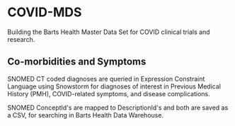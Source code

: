 # COVID-MDS
Building the Barts Health Master Data Set for COVID clinical trials and research. 

## Co-morbidities and Symptoms
SNOMED CT coded diagnoses are queried in Expression Constraint Language using Snowstorm for diagnoses of interest in Previous Medical History (PMH), COVID-related symptoms, and disease complications.   

SNOMED ConceptId's are mapped to DescriptionId's and both are saved as a CSV, for searching in Barts Health Data Warehouse. 
